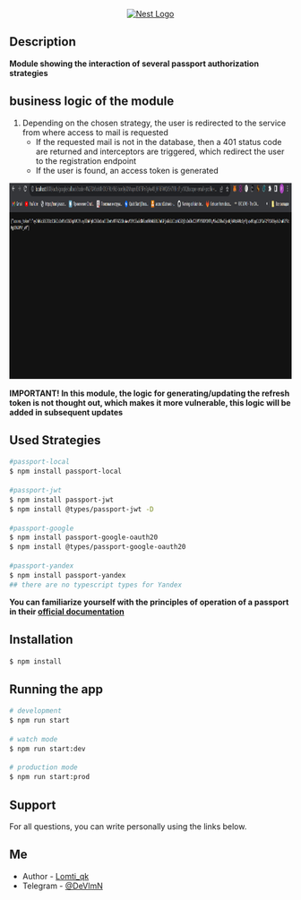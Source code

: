 <p align="center">
  <a href="https://nestjs.com/" target="blank"><img src="https://nestjs.com/img/logo-small.svg" width="200" alt="Nest Logo" /></a>
</p>

[circleci-image]: https://img.shields.io/circleci/build/github/nestjs/nest/master?token=abc123def456
[circleci-url]: https://circleci.com/gh/nestjs/nest


## Description

**Module showing the interaction of several
passport authorization strategies**

## business logic of the module
1. Depending on the chosen strategy, the user is redirected to the service from where access to mail is requested
    - If the requested mail is not in the database, then a 401 status code are returned and interceptors are triggered, which redirect the user to the registration endpoint
    - If the user is found, an access token is generated
 <p align="center">
  <img width="800" height="350" src="https://github.com/Lomtiqkqkq/Auth-passport/blob/main/src/image/access%20token%20return.png" alt="return access_token">
</p>

**IMPORTANT! In this module, the logic for generating/updating the refresh token is not thought out, which makes it more vulnerable, this logic will be added in subsequent updates**

## Used Strategies

```bash
#passport-local
$ npm install passport-local

#passport-jwt
$ npm install passport-jwt
$ npm install @types/passport-jwt -D

#passport-google
$ npm install passport-google-oauth20
$ npm install @types/passport-google-oauth20

#passport-yandex
$ npm install passport-yandex
## there are no typescript types for Yandex
```
**You can familiarize yourself with the principles
of operation of a passport in their [official documentation](https://www.passportjs.org/)**

## Installation

```bash
$ npm install
```

## Running the app

```bash
# development
$ npm run start

# watch mode
$ npm run start:dev

# production mode
$ npm run start:prod
```




## Support

For all questions, you can write personally using the links below.

## Me

- Author - [Lomti_qk](https://github.com/Lomtiqkqkq)
- Telegram - [@DeVlmN](https://t.me/DeVlmN)


